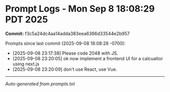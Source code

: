 # Prompt Logs - Mon Sep  8 18:08:29 PDT 2025
**Commit:** f3c5a24dc4aa14adda383eea6366d33544e2b957

Prompts since last commit (2025-09-08 18:08:28 -0700):

- [2025-09-08 23:17:38] Please code 2048 with JS.
- [2025-09-08 23:20:05] ok now implement a frontend UI for a calcualtor using next.js
- [2025-09-08 23:20:09] don't use React, use Vue.

---
*Auto-generated from prompts.txt*
